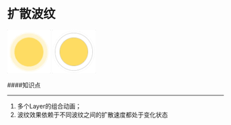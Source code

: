 # 扩散波纹

<p><img src="https://github.com/Mervin1024/Resources/blob/master/gif/RippleAnimationA.gif?raw=true" width="20%" height="20%">
<img src="https://github.com/Mervin1024/Resources/blob/master/gif/RippleAnimationB.gif?raw=true" width="20%" height="20%">


####知识点

----

1. 多个Layer的组合动画；
2. 波纹效果依赖于不同波纹之间的扩散速度都处于变化状态